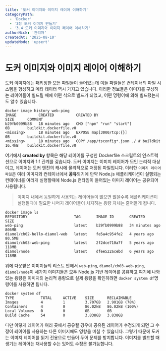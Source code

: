 ```yaml
---
title: '도커 이미지와 이미지 레이어 이해하기'
categoryPath:
  - 'Docker'
  - '3장 도커 이미지 만들기'
  - '3.4 도커 이미지와 이미지 레이어 이해하기'
authorNick: '관리자'
createdAt: '2025-08-10'
updateMode: 'upsert'
---
```


# 도커 이미지와 이미지 레이어 이해하기

도커 이미지에는 패키징한 모든 파일들이 들어있는데 이들 파일들은 컨테이너의 파일 시스템을 형성하고 메타 데이터 역시 가지고 있습니다. 이러한 정보들은 이미지를 구성하는 레이어들이 빌드될 때에 어떤 식으로 빌드가 되었고, 어떤 명령어에 의해 빌드됐는지도 알수 있습니다.

```
docker image history web-ping
IMAGE          CREATED          CREATED BY                                SIZE      COMMENT
b29fb0999b88   18 minutes ago   CMD ["npm" "run" "start"]                 0B        buildkit.dockerfile.v0
<missing>      18 minutes ago   EXPOSE map[3000/tcp:{}]                   0B        buildkit.dockerfile.v0
<missing>      18 minutes ago   COPY /app/tsconfig*.json ./ # buildkit    16.4kB    buildkit.dockerfile.v0
```

여기에서 **created by** 항목은 해당 레이어를 구성한 Dockerfile 스크립트의 인스트럭션으로 이미지와 1:1 관계를 갖습니다. 도커 이미지는 이미지 레이어가 모인 논리적 대상이고, 레이어는 도커 엔진의 캐시에 물리적으로 저장된 파일입니다. 이러한 ``이미지 레이어 파일``은 여러 이미지와 컨테이너에서 **공유**되기에 만약 Node.js 애플리케이션이 실행되는 컨테이너를 여러개 실행할때에 Node.js 런타임이 들어있는 이미지 레이어는 공유되어 사용됩니다.

> 이미지 내에서 동일하게 사용되는 레이어들이 많으면 많을수록 애플리케이션이 실행될때에 필요한 나머지 레이어들이 차지하는 용량 자체는 줄어들게 됩니다.

```
docker image ls
REPOSITORY                     TAG       IMAGE ID       CREATED          SIZE
web-ping                       latest    b29fb0999b88   34 minutes ago   806MB
diamol/ch02-hello-diamol-web   latest    fe5a4c954fe2   4 years ago      80.5MB
diamol/ch03-web-ping           latest    2f2dce710a7f   5 years ago      118MB
diamol/node                    latest    dfee522acebd   6 years ago      118MB
```

위에 다운받은 이미지들의 리스트 안에서 ``web-ping``, ``diamol/ch03-web-ping``, ``diamol/node``이 세가지 이미지들은 모두 Node.js 기반 레이어를 공유하고 여기에 나와있는 용량은 이미지의 논리적 용량으로 실제 용량을 확인하려면 ``docker system df``명령어를 사용하면 됩니다.

```
docker system df
TYPE            TOTAL     ACTIVE    SIZE      RECLAIMABLE
Images          4         1         3.707GB   2.901GB (78%)
Containers      4         0         86.02kB   86.02kB (100%)
Local Volumes   0         0         0B        0B
Build Cache     54        0         3.838GB   3.838GB
```

다만 이렇게 레이어가 여러 곳에서 공유될 경우에 공유된 레이어가 수정되게 되면 그 수정이 레이어를 사용하는 다른 이미지에도 영향을 미칠 수 있습니다. 그렇기 때문에 도커는 이미지 레이어를 읽기 전용으로 만들어 두어 문제를 방지합니다. 이미지를 빌드할 때 생기는 레이어는 재사용할 수는 있어도 수정은 불가능합니다. 